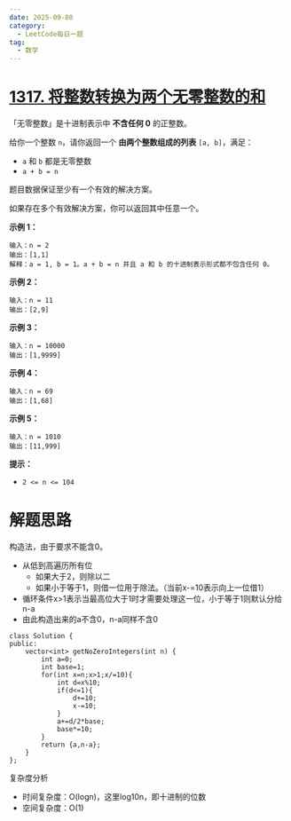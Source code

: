 ```yaml
---
date: 2025-09-08
category:
  - LeetCode每日一题
tag:
  - 数学
---
```


# [1317. 将整数转换为两个无零整数的和](https://leetcode.cn/problems/convert-integer-to-the-sum-of-two-no-zero-integers/)

「无零整数」是十进制表示中 **不含任何 0** 的正整数。

给你一个整数 `n`，请你返回一个 **由两个整数组成的列表** `[a, b]`，满足：

- `a` 和 `b` 都是无零整数
- `a + b = n`

题目数据保证至少有一个有效的解决方案。

如果存在多个有效解决方案，你可以返回其中任意一个。

 

**示例 1：**

```
输入：n = 2
输出：[1,1]
解释：a = 1, b = 1。a + b = n 并且 a 和 b 的十进制表示形式都不包含任何 0。
```

**示例 2：**

```
输入：n = 11
输出：[2,9]
```

**示例 3：**

```
输入：n = 10000
输出：[1,9999]
```

**示例 4：**

```
输入：n = 69
输出：[1,68]
```

**示例 5：**

```
输入：n = 1010
输出：[11,999]
```

 

**提示：**

- `2 <= n <= 104`

# 解题思路

构造法，由于要求不能含0。

- 从低到高遍历所有位
  - 如果大于2，则除以二
  - 如果小于等于1，则借一位用于除法。（当前x-=10表示向上一位借1）
- 循环条件x>1表示当最高位大于1时才需要处理这一位，小于等于1则默认分给n-a
- 由此构造出来的a不含0，n-a同样不含0

```
class Solution {
public:
    vector<int> getNoZeroIntegers(int n) {
        int a=0;
        int base=1;
        for(int x=n;x>1;x/=10){
            int d=x%10;
            if(d<=1){
                d+=10;
                x-=10;
            }
            a+=d/2*base;
            base*=10;
        }
        return {a,n-a};
    }
};
```

复杂度分析

- 时间复杂度：O(logn)，这里log10n，即十进制的位数
- 空间复杂度：O(1)
